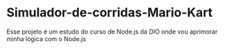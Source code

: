 # Simulador-de-corridas-Mario-Kart
Esse projeto é um estudo do curso de Node.js da DIO onde vou aprimorar minha lógica com o Node.js
